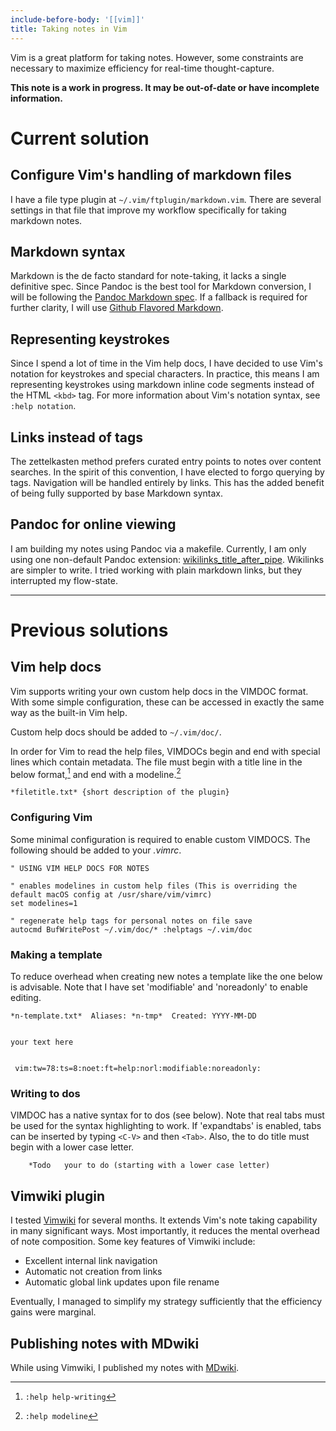 ```yaml
---
include-before-body: '[[vim]]'
title: Taking notes in Vim
---
```


Vim is a great platform for taking notes. However, some constraints are necessary to maximize efficiency for real-time thought-capture.

**This note is a work in progress. It may be out-of-date or have incomplete information.**

# Current solution

## Configure Vim's handling of markdown files

I have a file type plugin at `~/.vim/ftplugin/markdown.vim`. There are several settings in that file that improve my workflow specifically for taking markdown notes.

## Markdown syntax

Markdown is the de facto standard for note-taking, it lacks a single definitive spec. Since Pandoc is the best tool for Markdown conversion, I will be following the [Pandoc Markdown spec](https://pandoc.org/MANUAL.html#pandocs-markdown). If a fallback is required for further clarity, I will use [Github Flavored Markdown](https://github.github.com/gfm).

## Representing keystrokes

Since I spend a lot of time in the Vim help docs, I have decided to use Vim's notation for keystrokes and special characters. In practice, this means I am representing keystrokes using markdown inline code segments instead of the HTML `<kbd>` tag. For more information about Vim's notation syntax, see `:help notation`.

## Links instead of tags

The zettelkasten method prefers curated entry points to notes over content searches. In the spirit of this convention, I have elected to forgo querying by tags. Navigation will be handled entirely by links. This has the added benefit of being fully supported by base Markdown syntax.

## Pandoc for online viewing

I am building my notes using Pandoc via a makefile. Currently, I am only using one non-default Pandoc extension: [wikilinks_title_after_pipe](https://pandoc.org/MANUAL.html#extension-wikilinks_title_after_pipe). Wikilinks are simpler to write. I tried working with plain markdown links, but they interrupted my flow-state.

---

# Previous solutions

## Vim help docs

Vim supports writing your own custom help docs in the VIMDOC format. With some simple configuration, these can be accessed in exactly the same way as the built-in Vim help.

Custom help docs should be added to `~/.vim/doc/`.

In order for Vim to read the help files, VIMDOCs begin and end with special lines which contain metadata. The file must begin with a title line in the below format,[^1] and end with a modeline.[^2]

[^1]: `:help help-writing`
[^2]: `:help modeline`

```vim
*filetitle.txt*	{short description of the plugin}
```

### Configuring Vim

Some minimal configuration is required to enable custom VIMDOCS. The following should be added to your *.vimrc*.

```vim
" USING VIM HELP DOCS FOR NOTES

" enables modelines in custom help files (This is overriding the default macOS config at /usr/share/vim/vimrc)
set modelines=1                                        

" regenerate help tags for personal notes on file save
autocmd BufWritePost ~/.vim/doc/* :helptags ~/.vim/doc 
```

### Making a template

To reduce overhead when creating new notes a template like the one below is advisable. Note that I have set 'modifiable' and 'noreadonly' to enable editing.

```vim
*n-template.txt*  Aliases: *n-tmp*  Created: YYYY-MM-DD


your text here


 vim:tw=78:ts=8:noet:ft=help:norl:modifiable:noreadonly:
```

### Writing to dos

VIMDOC has a native syntax for to dos (see below). Note that real tabs must be used for the syntax highlighting to work. If 'expandtabs' is enabled, tabs can be inserted by typing `<C-V>` and then `<Tab>`. Also, the to do title must begin with a lower case letter.

```vim
	*Todo	your to do (starting with a lower case letter)
```

## Vimwiki plugin

I tested [Vimwiki](https://github.com/vimwiki) for several months. It extends Vim's note taking capability in many significant ways. Most importantly, it reduces the mental overhead of note composition. Some key features of Vimwiki include:

- Excellent internal link navigation
- Automatic not creation from links
- Automatic global link updates upon file rename

Eventually, I managed to simplify my strategy sufficiently that the efficiency gains were marginal.

## Publishing notes with MDwiki

While using Vimwiki, I published my notes with [MDwiki](https://dynalon.github.io/mdwiki/).
